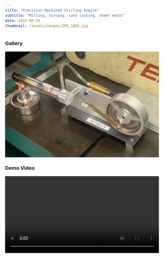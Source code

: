 ```yaml
---
title: "Precision Machined Stirling Engine"
subtitle: "Milling, turning, sand casting, sheet metal"
date: 2025-08-28
thumbnail: /assets/images/IMG_1805.jpg
---
```


### Gallery
![stirling photo](/assets/images/IMG_1805.jpg)

### Demo Video
<video controls width="100%">
  <source src="/assets/images/IMG_9640.mov" type="video/quicktime">
  Your browser may not support .mov playback; consider converting to .mp4 for maximum compatibility.
</video>
